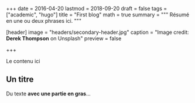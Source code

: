 +++
date = 2016-04-20
lastmod = 2018-09-20
draft = false
tags = ["academic", "hugo"]
title = "First blog"
math = true
summary = """
Résumé en une ou deux phrases ici. 
"""

[header]
image = "headers/secondary-header.jpg"
caption = "Image credit: **Derek Thompson** on Unsplash"
preview = false

+++

Le contenu ici

## Un titre

Du texte **avec une partie en gras**...
